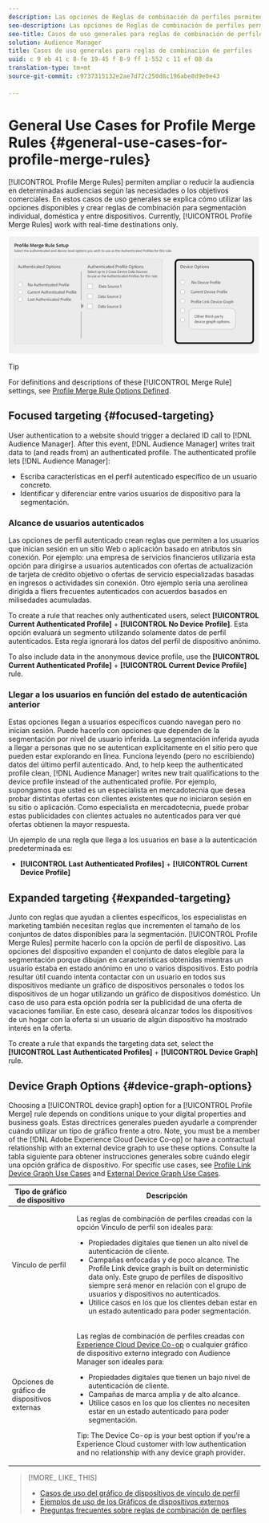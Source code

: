 ```yaml
---
description: Las opciones de Reglas de combinación de perfiles permiten ampliar o reducir la audiencia en determinadas audiencias según las necesidades o los objetivos comerciales. En estos casos de uso generales se explica cómo utilizar las opciones disponibles y crear reglas de combinación para segmentación individual, doméstica y entre dispositivos. Actualmente, las reglas de combinación de perfiles solo funcionan con destinos en tiempo real.
seo-description: Las opciones de Reglas de combinación de perfiles permiten ampliar o reducir la audiencia en determinadas audiencias según las necesidades o los objetivos comerciales. En estos casos de uso generales se explica cómo utilizar las opciones disponibles y crear reglas de combinación para segmentación individual, doméstica y entre dispositivos. Actualmente, las reglas de combinación de perfiles solo funcionan con destinos en tiempo real.
seo-title: Casos de uso generales para reglas de combinación de perfiles
solution: Audience Manager
title: Casos de uso generales para reglas de combinación de perfiles
uuid: c 9 eb 41 c 8-fe 19-45 f 8-9 ff 1-552 c 11 ef 08 da
translation-type: tm+mt
source-git-commit: c9737315132e2ae7d72c250d8c196abe8d9e0e43

---
```



# General Use Cases for Profile Merge Rules {#general-use-cases-for-profile-merge-rules}

[!UICONTROL Profile Merge Rules] permiten ampliar o reducir la audiencia en determinadas audiencias según las necesidades o los objetivos comerciales. En estos casos de uso generales se explica cómo utilizar las opciones disponibles y crear reglas de combinación para segmentación individual, doméstica y entre dispositivos. Currently, [!UICONTROL Profile Merge Rules] work with real-time destinations only.

![](assets/merge-rules-options.png)

>[!TIP]
>
>For definitions and descriptions of these [!UICONTROL Merge Rule] settings, see [Profile Merge Rule Options Defined](../../features/profile-merge-rules/merge-rule-definitions.md).

## Focused targeting {#focused-targeting}

User authentication to a website should trigger a declared ID call to [!DNL Audience Manager]. After this event, [!DNL Audience Manager] writes trait data to (and reads from) an authenticated profile. The authenticated profile lets [!DNL Audience Manager]:

* Escriba características en el perfil autenticado específico de un usuario concreto.
* Identificar y diferenciar entre varios usuarios de dispositivo para la segmentación.

### Alcance de usuarios autenticados

Las opciones de perfil autenticado crean reglas que permiten a los usuarios que inician sesión en un sitio Web o aplicación basado en atributos sin conexión. Por ejemplo: una empresa de servicios financieros utilizaría esta opción para dirigirse a usuarios autenticados con ofertas de actualización de tarjeta de crédito objetivo o ofertas de servicio especializadas basadas en ingresos o actividades sin conexión. Otro ejemplo sería una aerolínea dirigida a fliers frecuentes autenticados con acuerdos basados en milisedades acumuladas.

To create a rule that reaches only authenticated users, select **[!UICONTROL Current Authenticated Profile]** + **[!UICONTROL No Device Profile]**. Esta opción evaluará un segmento utilizando solamente datos de perfil autenticados. Esta regla ignorará los datos del perfil de dispositivo anónimo.

To also include data in the anonymous device profile, use the **[!UICONTROL Current Authenticated Profile]** + **[!UICONTROL Current Device Profile]** rule.

### Llegar a los usuarios en función del estado de autenticación anterior

Estas opciones llegan a usuarios específicos cuando navegan pero no inician sesión. Puede hacerlo con opciones que dependen de la segmentación por nivel de usuario inferida. La segmentación inferida ayuda a llegar a personas que no se autentican explícitamente en el sitio pero que pueden estar explorando en línea. Funciona leyendo (pero no escribiendo) datos del último perfil autenticado. And, to help keep the authenticated profile clean, [!DNL Audience Manager] writes new trait qualifications to the device profile instead of the authenticated profile. Por ejemplo, supongamos que usted es un especialista en mercadotecnia que desea probar distintas ofertas con clientes existentes que no iniciaron sesión en su sitio o aplicación. Como especialista en mercadotecnia, puede probar estas publicidades con clientes actuales no autenticados para ver qué ofertas obtienen la mayor respuesta.

Un ejemplo de una regla que llega a los usuarios en base a la autenticación predeterminada es:

* **[!UICONTROL Last Authenticated Profiles]** + **[!UICONTROL Current Device Profile]**

## Expanded targeting {#expanded-targeting}

Junto con reglas que ayudan a clientes específicos, los especialistas en marketing también necesitan reglas que incrementen el tamaño de los conjuntos de datos disponibles para la segmentación. [!UICONTROL Profile Merge Rules] permite hacerlo con la opción de perfil de dispositivo. Las opciones del dispositivo expanden el conjunto de datos elegible para la segmentación porque dibujan en características obtenidas mientras un usuario estaba en estado anónimo en uno o varios dispositivos. Esto podría resultar útil cuando intenta contactar con un usuario en todos sus dispositivos mediante un gráfico de dispositivos personales o todos los dispositivos de un hogar utilizando un gráfico de dispositivos doméstico. Un caso de uso para esta opción podría ser la publicidad de una oferta de vacaciones familiar. En este caso, deseará alcanzar todos los dispositivos de un hogar con la oferta si un usuario de algún dispositivo ha mostrado interés en la oferta.

To create a rule that expands the targeting data set, select the **[!UICONTROL Last Authenticated Profiles]** + **[!UICONTROL Device Graph]** rule.

<!-- 

<p>Rules that use the device graph option extend your data set even further. With the device graph option, <span class="keyword"> Audience Manager</span> relies on the device profiles aggregated from the last 3 devices that a visitor used for authentication to your site. The device graph rules include: </p> 
<p> 
 <ul id="ul_3008B6AF16EC408F98EC4088111281FB"> 
  <li id="li_FA2087F1ED454CD0B9E09656B79ED23B"> <b><span class="uicontrol"> Current Authenticated Profiles</span></b> + <b><span class="uicontrol"> Profile Merge Device Graph</span></b> or a Co-op device graph option </li> 
  <li id="li_001A8DB517CB4EE394DBD530F2080FD5"> <b><span class="uicontrol"> Last Authenticated Profiles</span></b> + <b><span class="uicontrol"> Profile Merge Device Graph</span></b> or a Co-op device graph option </li> 
 </ul> </p> 
<p> 
 <note type="tip">
  Create a simple rule with 
  <b><span class="uicontrol"> No Authenticated Profile</span></b> + 
  <b><span class="uicontrol"> Current Device Profile</span></b> when you're still developing a strategy and are unsure about which options to choose or if your site doesn't use authentication. 
 </note> </p>

 -->

## Device Graph Options {#device-graph-options}

Choosing a [!UICONTROL device graph] option for a [!UICONTROL Profile Merge] rule depends on conditions unique to your digital properties and business goals. Estas directrices generales pueden ayudarle a comprender cuándo utilizar un tipo de gráfico frente a otro. Note, you must be a member of the [!DNL Adobe Experience Cloud Device Co-op] or have a contractual relationship with an external device graph to use these options. Consulte la tabla siguiente para obtener instrucciones generales sobre cuándo elegir una opción gráfica de dispositivo. For specific use cases, see [Profile Link Device Graph Use Cases](../../features/profile-merge-rules/profile-link-use-case.md) and [External Device Graph Use Cases](../../features/profile-merge-rules/external-graph-use-cases.md).

<table id="table_66D9152D4FF040A186003272D456625D"> 
 <thead> 
  <tr> 
   <th colname="col1" class="entry"> Tipo de gráfico de dispositivo </th> 
   <th colname="col2" class="entry"> Descripción </th> 
  </tr>
 </thead>
 <tbody> 
  <tr> 
   <td colname="col1"> <p><span class="wintitle"> Vínculo de perfil</span> </p> </td> 
   <td colname="col2"> <p><span class="wintitle"> Las reglas de combinación</span> de perfiles creadas con <span class="wintitle"> la opción Vínculo</span> de perfil son ideales para: </p> <p> 
     <ul id="ul_FF44FA894BB2448887C8EDA9C8407EF9"> 
      <li id="li_E22505210C664FE6A9AA7C61244B36DA">Propiedades digitales que tienen un alto nivel de autenticación de cliente. </li> 
      <li id="li_BE7112EE611E4DEB95B5C0A2852BFA97">Campañas enfocadas y de poco alcance. The <span class="wintitle"> Profile Link</span> device graph is built on deterministic data only. Este grupo de perfiles de dispositivo siempre será menor en relación con el grupo de usuarios y dispositivos no autenticados. </li> 
      <li id="li_5FD9E936A72A4EFE80E694FA2E08E385">Utilice casos en los que los clientes deban estar en un estado autenticado para poder segmentación. </li> 
     </ul> </p> </td> 
  </tr> 
  <tr> 
   <td colname="col1"> <p>Opciones de gráfico de dispositivos externas </p> </td> 
   <td colname="col2"> <p><span class="wintitle"> Las reglas de combinación</span> de perfiles creadas con <a href="https://marketing.adobe.com/resources/help/en_US/mcdc/" format="https" scope="external"> Experience Cloud Device Co-op</a> o cualquier gráfico de dispositivo externo integrado con <span class="keyword"> Audience Manager</span> son ideales para: </p> <p> 
     <ul id="ul_D76D773988604A619FA4A3BF37F910F0"> 
      <li id="li_969A0755A9E34CBEB2F7331C137B9A26">Propiedades digitales que tienen un bajo nivel de autenticación de cliente. </li> 
      <li id="li_AC78C8B4AD5340FFAC44FE851096C6A6">Campañas de marca amplia y de alto alcance. </li> 
      <li id="li_14AEC54CE34440889A3A36324EC6F497">Utilice casos en los que los clientes no necesiten estar en un estado autenticado para poder segmentación. </li> 
     </ul> </p> <p> <p>Tip: The <span class="keyword"> Device Co-op</span> is your best option if you're a <span class="keyword"> Experience Cloud</span> customer with low authentication and no relationship with any device graph provider. </p> </p> </td> 
  </tr> 
 </tbody> 
</table>

>[!MORE_ LIKE_ THIS]
>
>* [Casos de uso del gráfico de dispositivos de vínculo de perfil](../../features/profile-merge-rules/profile-link-use-case.md)
>* [Ejemplos de uso de los Gráficos de dispositivos externos](../../features/profile-merge-rules/external-graph-use-cases.md)
>* [Preguntas frecuentes sobre reglas de combinación de perfiles](../../faq/faq-profile-merge.md)

